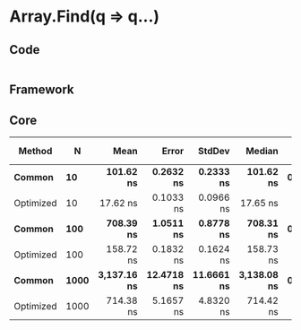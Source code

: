 # Array.Find(q => q...)

## Code
```csharp

```

## Framework

## Core
|    Method |    N |        Mean |      Error |     StdDev |      Median |  Gen 0 | Gen 1 | Gen 2 | Allocated |
|---------- |----- |------------:|-----------:|-----------:|------------:|-------:|------:|------:|----------:|
|    **Common** |   **10** |   **101.62 ns** |  **0.2632 ns** |  **0.2333 ns** |   **101.62 ns** | **0.0067** |     **-** |     **-** |      **32 B** |
| Optimized |   10 |    17.62 ns |  0.1033 ns |  0.0966 ns |    17.65 ns |      - |     - |     - |         - |
|    **Common** |  **100** |   **708.39 ns** |  **1.0511 ns** |  **0.8778 ns** |   **708.31 ns** | **0.0067** |     **-** |     **-** |      **32 B** |
| Optimized |  100 |   158.72 ns |  0.1832 ns |  0.1624 ns |   158.73 ns |      - |     - |     - |         - |
|    **Common** | **1000** | **3,137.16 ns** | **12.4718 ns** | **11.6661 ns** | **3,138.08 ns** | **0.0038** |     **-** |     **-** |      **32 B** |
| Optimized | 1000 |   714.38 ns |  5.1657 ns |  4.8320 ns |   714.42 ns |      - |     - |     - |         - |
